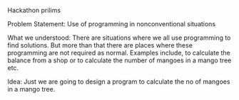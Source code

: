 Hackathon prilims

Problem Statement:
Use of programming in nonconventional situations

What we understood:
There are situations where we all use programming to find solutions. But more than that there are places where these programming are not required as normal. Examples include, to calculate the balance from a shop or to calculate the number of mangoes in a mango tree etc. 

Idea:
Just we are going to design a program to calculate the no of mangoes in a mango tree.
